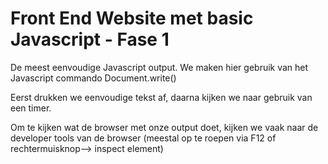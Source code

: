 # Front End Website met basic Javascript - Fase 1
De meest eenvoudige Javascript output. We maken hier gebruik van het Javascript commando
Document.write()

Eerst drukken we eenvoudige tekst af, daarna kijken we naar gebruik van een timer.

Om te kijken wat de browser met onze output doet, kijken we vaak naar de developer tools
van de browser (meestal op te roepen via F12 of rechtermuisknop--> inspect element)
